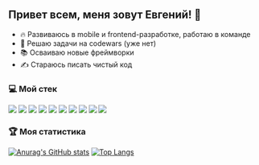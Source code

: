 ## Привет всем, меня зовут Евгений! 👋

- 🔥 Развиваюсь в mobile и frontend-разработке, работаю в команде
- 🤔 Решаю задачи на codewars (уже нет)
- 📚 Осваиваю новые фреймворки
- ✍ Стараюсь писать чистый код

### 💻 Мой стек

<img src="https://img.shields.io/badge/-Visual Studio Code-007ACC?logo=visualstudiocode&logoColor=white&logoWidth=0"/> <img src="https://img.shields.io/badge/-Flutter-02569B?logo=flutter&logoColor=white&logoWidth=0"/> <img src="https://img.shields.io/badge/-ReactJs-61DAFB?logo=react&logoColor=white&logoWidth=0"/> <img src="https://img.shields.io/badge/-Java Script-F7DF1E?logo=javascript&logoColor=white&logoWidth=0"/> <img src="https://img.shields.io/badge/-HTML-E34F26?logo=html5&logoColor=white&logoWidth=0"/>
<img src="https://img.shields.io/badge/-CSS-1572B6?logo=css3&logoColor=white&logoWidth=0"/> <img src="https://img.shields.io/badge/-Git-F05032?logo=git&logoColor=white&logoWidth=0"/> <img src="https://img.shields.io/badge/-React Router Dom-CA4245?logo=reactrouter&logoColor=white&logoWidth=0"/> <img src="https://img.shields.io/badge/-Webpack-8DD6F9?logo=webpack&logoColor=white&logoWidth=0"/> <img src="https://img.shields.io/badge/-Figma-F24E1E?logo=figma&logoColor=white&logoWidth=0"/>

### 🏆 Моя статистика

[![Anurag's GitHub stats](https://github-readme-stats.vercel.app/api?username=akaevgeniy&show_icons=true&theme=dracula)](https://github.com/anuraghazra/github-readme-stats) [![Top Langs](https://github-readme-stats.vercel.app/api/top-langs/?username=akaevgeniy&layout=compact&theme=dracula)](https://github.com/anuraghazra/github-readme-stats)
